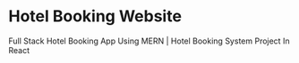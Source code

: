 # Hotel Booking Website
 Full Stack Hotel Booking App Using MERN | Hotel Booking System Project In React
